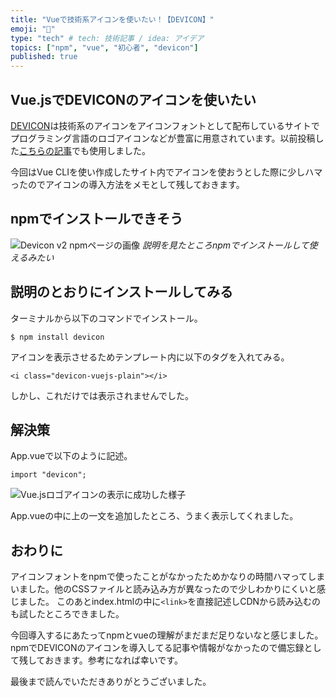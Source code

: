 ```yaml
---
title: "Vueで技術系アイコンを使いたい！【DEVICON】"
emoji: "🤔"
type: "tech" # tech: 技術記事 / idea: アイデア
topics: ["npm", "vue", "初心者", "devicon"]
published: true
---
```


## Vue.jsでDEVICONのアイコンを使いたい

[DEVICON](https://devicon.dev)は技術系のアイコンをアイコンフォントとして配布しているサイトでプログラミング言語のロゴアイコンなどが豊富に用意されています。以前投稿した[こちらの記事](https://zenn.dev/ryuu/articles/8f7513d83f05c77d06a3)でも使用しました。

今回はVue CLIを使い作成したサイト内でアイコンを使おうとした際に少しハマったのでアイコンの導入方法をメモとして残しておきます。

## npmでインストールできそう

![Devicon v2 npmページの画像](/images/how-use-devicon/image01.png)
*説明を見たところnpmでインストールして使えるみたい*

## 説明のとおりにインストールしてみる

ターミナルから以下のコマンドでインストール。

```shell
$ npm install devicon
```

アイコンを表示させるためテンプレート内に以下のタグを入れてみる。

```html:hello.vue
<i class="devicon-vuejs-plain"></i>
```

しかし、これだけでは表示されませんでした。

## 解決策

App.vueで以下のように記述。

```js:App.vue
import "devicon";
```

![Vue.jsロゴアイコンの表示に成功した様子](/images/how-use-devicon/image02.png)

App.vueの中に上の一文を追加したところ、うまく表示してくれました。

## おわりに

アイコンフォントをnpmで使ったことがなかったためかなりの時間ハマってしまいました。他のCSSファイルと読み込み方が異なったので少しわかりにくいと感じました。
このあとindex.htmlの中に`<link>`を直接記述しCDNから読み込むのも試したところできました。

今回導入するにあたってnpmとvueの理解がまだまだ足りないなと感じました。npmでDEVICONのアイコンを導入してる記事や情報がなかったので備忘録として残しておきます。参考になれば幸いです。

最後まで読んでいただきありがとうございました。
